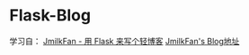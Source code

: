 # Flask-Blog

学习自：
[JmilkFan - 用 Flask 来写个轻博客](http://blog.csdn.net/Jmilk/article/category/6518106/1)
[JmilkFan's Blog地址](https://github.com/JmilkFan/JmilkFan-s-Blog)
